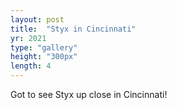 ```yaml
---
layout: post
title:  "Styx in Cincinnati"
yr: 2021
type: "gallery"
height: "300px"
length: 4
---
```


Got to see Styx up close in Cincinnati!